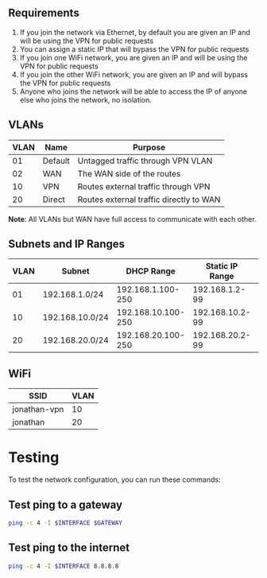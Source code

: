 ## Requirements

1. If you join the network via Ethernet, by default you are given an IP and will be using the VPN for public requests
2. You can assign a static IP that will bypass the VPN for public requests
3. If you join one WiFi network, you are given an IP and will be using the VPN for public requests
4. If you join the other WiFi network, you are given an IP and will bypass the VPN for public requests
5. Anyone who joins the network will be able to access the IP of anyone else who joins the network, no isolation.

## VLANs

| VLAN | Name           | Purpose                                 |
| ---- | -------------- | --------------------------------------- |
| 01   | Default        | Untagged traffic through VPN VLAN       |
| 02   | WAN            | The WAN side of the routes              |
| 10   | VPN            | Routes external traffic through VPN     |
| 20   | Direct         | Routes external traffic directly to WAN |

**Note**: All VLANs but WAN have full access to communicate with each other.

## Subnets and IP Ranges

| VLAN | Subnet          | DHCP Range         | Static IP Range | Gateway      |
| ---- | --------------- | ------------------ | --------------- | ------------ |
| 01   | 192.168.1.0/24  | 192.168.1.100-250  | 192.168.1.2-99  | 192.168.1.1  |
| 10   | 192.168.10.0/24 | 192.168.10.100-250 | 192.168.10.2-99 | 192.168.10.1 |
| 20   | 192.168.20.0/24 | 192.168.20.100-250 | 192.168.20.2-99 | 192.168.20.1 |

## WiFi

| SSID         | VLAN | 
| ------------ | ---- | 
| jonathan-vpn | 10   | 
| jonathan     | 20   | 

# Testing

To test the network configuration, you can run these commands:

## Test ping to a gateway

```bash
ping -c 4 -I $INTERFACE $GATEWAY
```

## Test ping to the internet

```bash
ping -c 4 -I $INTERFACE 8.8.8.8
```